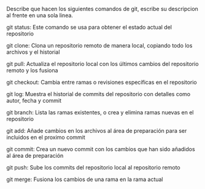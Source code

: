 Describe que hacen los siguientes comandos de git, escribe su descripcion al frente en una sola linea.

git status: Este comando se usa para obtener el estado actual del repositorio

git clone: Clona un repositorio remoto de manera local, copiando todo los archivos y el historial

git pull: Actualiza el repositorio local con los últimos cambios del repositorio remoto y los fusiona

git checkout: Cambia entre ramas o revisiones específicas en el repositorio

git log: Muestra el historial de commits del repositorio con detalles como autor, fecha y commit

git branch: Lista las ramas existentes, o crea y elimina ramas nuevas en el repositorio

git add: Añade cambios en los archivos al área de preparación para ser incluidos en el proximo commit

git commit: Crea un nuevo commit con los cambios que han sido añadidos al área de preparación

git push: Sube los commits del repositorio local al repositorio remoto

git merge: Fusiona los cambios de una rama en la rama actual
